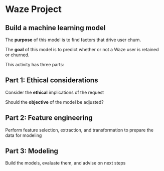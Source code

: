 # Waze Project
## Build a machine learning model

 The **purpose** of this model is to find factors that drive user churn.

 The **goal** of this model is to predict whether or not a Waze user is retained or churned.

This activity has three parts:

## Part 1: Ethical considerations

Consider the **ethical** implications of the request

Should the __objective__ of the model be adjusted?

## Part 2: Feature engineering

Perform feature selection, extraction, and transformation to prepare the data for modeling
## Part 3: Modeling

Build the models, evaluate them, and advise on next steps
